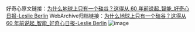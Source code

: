 好奇心原文链接：[为什么地球上只有一个硅谷？这得从 60 年前说起_智能_好奇心日报-Leslie Berlin](https://www.qdaily.com/articles/11762.html)
WebArchive归档链接：[为什么地球上只有一个硅谷？这得从 60 年前说起_智能_好奇心日报-Leslie Berlin](http://web.archive.org/web/20170701004546/http://www.qdaily.com/articles/11762.html)
![image](http://ww3.sinaimg.cn/large/007d5XDply1g3wajqfudbj30u0by6b2b)